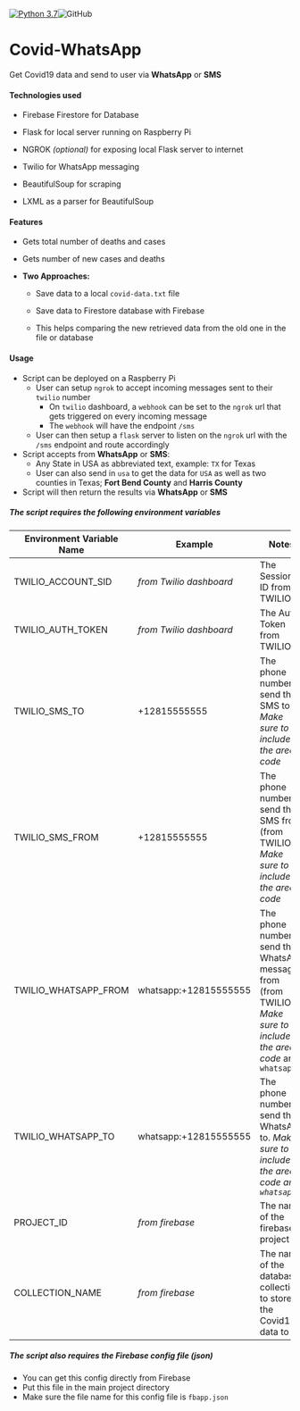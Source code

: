 [![Python 3.7](https://img.shields.io/badge/Python-3.6-blue.svg)](https://www.python.org/downloads/release/python-374/)![GitHub](https://img.shields.io/github/license/babaraza/Covid-Whatsapp)



# Covid-WhatsApp

Get Covid19 data and send to user via **WhatsApp** or **SMS**



#### Technologies used

* Firebase Firestore for Database

* Flask for local server running on Raspberry Pi

* NGROK *(optional)* for exposing local Flask server to internet

* Twilio for WhatsApp messaging

* BeautifulSoup for scraping

* LXML as a parser for BeautifulSoup

  

#### Features

* Gets total number of deaths and cases

* Gets number of new cases and deaths

* **Two Approaches:**

  * Save data to a local `covid-data.txt` file

  * Save data to Firestore database with Firebase

  * This helps comparing the new retrieved data from the old one in the file or database

    

#### Usage

- Script can be deployed on a Raspberry Pi 
  - User can setup `ngrok` to accept incoming messages sent to their `twilio` number
    - On `twilio` dashboard, a `webhook` can be set to the `ngrok` url that gets triggered on every incoming message
    - The `webhook` will have the endpoint `/sms` 
  - User can then setup a `flask` server to listen on the `ngrok` url with the `/sms` endpoint and route accordingly
- Script accepts from **WhatsApp** or **SMS**:
  - Any State in USA as abbreviated text, example: `TX` for Texas
  - User can also send in `usa` to get the data for `USA` as well as two counties in Texas; **Fort Bend County** and **Harris County**
- Script will then return the results via **WhatsApp** or **SMS**



##### The script requires the following environment variables

| Environment Variable Name | Example                 | Notes                                                        |
| ------------------------- | ----------------------- | ------------------------------------------------------------ |
| TWILIO_ACCOUNT_SID        | *from Twilio dashboard* | The Session ID from TWILIO                                   |
| TWILIO_AUTH_TOKEN         | *from Twilio dashboard* | The Auth Token from TWILIO                                   |
| TWILIO_SMS_TO             | +12815555555            | The phone number to send the SMS to. *Make sure to include the area-code* |
| TWILIO_SMS_FROM           | +12815555555            | The phone number to send the SMS from (from TWILIO). *Make sure to include the area-code* |
| TWILIO_WHATSAPP_FROM      | whatsapp:+12815555555   | The phone number to send the WhatsApp message from (from TWILIO). *Make sure to include the area-code* and `whatsapp:` |
| TWILIO_WHATSAPP_TO        | whatsapp:+12815555555   | The phone number to send the WhatsApp to. *Make sure to include the area-code and `whatsapp:`* |
| PROJECT_ID                | *from firebase*         | The name of the firebase project                             |
| COLLECTION_NAME           | *from firebase*         | The name of the database collection to store the Covid19 data to |



##### The script also requires the Firebase config file (json) 

* You can get this config directly from Firebase
* Put this file in the main project directory
* Make sure the file name for this config file is `fbapp.json`